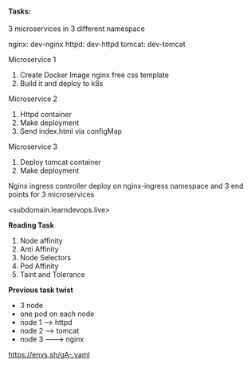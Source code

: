 #### Tasks:
3 microservices in 3 different namespace

nginx: dev-nginx
httpd: dev-httpd
tomcat: dev-tomcat

Microservice 1
1. Create Docker Image nginx free css template
2. Build it and deploy to k8s

Microservice 2
1. Httpd container 
2. Make deployment
3. Send index.html via configMap

Microservice 3
1. Deploy tomcat container
2. Make deployment

Nginx ingress controller deploy on nginx-ingress namespace
and 3 end points for 3 microservices

<subdomain.learndevops.live>

**Reading Task**
1. Node affinity
2. Anti Affinity
3. Node Selectors
4. Pod Affinity
5. Taint and Tolerance

**Previous task twist**
- 3 node
- one pod on each node
- node 1 --> httpd
- node 2 --> tomcat
- node 3 ---> nginx


https://envs.sh/gA-.yaml